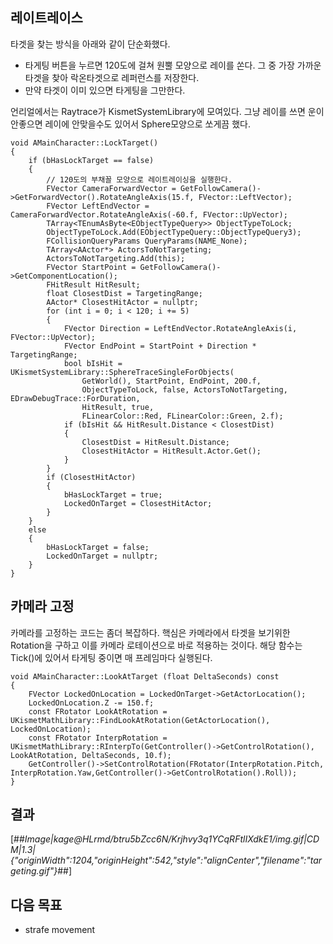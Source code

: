 ## 레이트레이스

타겟을 찾는 방식을 아래와 같이 단순화했다.

-   타게팅 버튼을 누르면 120도에 걸쳐 원뿔 모양으로 레이를 쏜다. 그 중 가장 가까운 타겟을 찾아 락온타겟으로 레퍼런스를 저장한다.
-   만약 타겟이 이미 있으면 타게팅을 그만한다.

언리얼에서는 Raytrace가 KismetSystemLibrary에 모여있다. 그냥 레이를 쓰면 운이 안좋으면 레이에 안맞을수도 있어서 Sphere모양으로 쏘게끔 했다.

```
void AMainCharacter::LockTarget()
{
	if (bHasLockTarget == false)
	{
		// 120도의 부채꼴 모양으로 레이트레이싱을 실행한다.
		FVector CameraForwardVector = GetFollowCamera()->GetForwardVector().RotateAngleAxis(15.f, FVector::LeftVector);
		FVector LeftEndVector = CameraForwardVector.RotateAngleAxis(-60.f, FVector::UpVector);
		TArray<TEnumAsByte<EObjectTypeQuery>> ObjectTypeToLock;
		ObjectTypeToLock.Add(EObjectTypeQuery::ObjectTypeQuery3);
		FCollisionQueryParams QueryParams(NAME_None);
		TArray<AActor*> ActorsToNotTargeting;
		ActorsToNotTargeting.Add(this);
		FVector StartPoint = GetFollowCamera()->GetComponentLocation();
		FHitResult HitResult;
		float ClosestDist = TargetingRange;
		AActor* ClosestHitActor = nullptr;
		for (int i = 0; i < 120; i += 5)
		{
			FVector Direction = LeftEndVector.RotateAngleAxis(i, FVector::UpVector);
			FVector EndPoint = StartPoint + Direction * TargetingRange;
			bool bIsHit = UKismetSystemLibrary::SphereTraceSingleForObjects(
				GetWorld(), StartPoint, EndPoint, 200.f,
				ObjectTypeToLock, false, ActorsToNotTargeting, EDrawDebugTrace::ForDuration,
				HitResult, true,
				FLinearColor::Red, FLinearColor::Green, 2.f);
			if (bIsHit && HitResult.Distance < ClosestDist)
			{
				ClosestDist = HitResult.Distance;
				ClosestHitActor = HitResult.Actor.Get();
			}
		}
		if (ClosestHitActor)
		{
			bHasLockTarget = true;
			LockedOnTarget = ClosestHitActor;
		}
	}
	else
	{
		bHasLockTarget = false;
		LockedOnTarget = nullptr;
	}
}
```

## 카메라 고정

카메라를 고정하는 코드는 좀더 복잡하다. 핵심은 카메라에서 타겟을 보기위한 Rotation을 구하고 이를 카메라 로테이션으로 바로 적용하는 것이다. 해당 함수는 Tick()에 있어서 타게팅 중이면 매 프레임마다 실행된다.

```
void AMainCharacter::LookAtTarget (float DeltaSeconds) const
{
	FVector LockedOnLocation = LockedOnTarget->GetActorLocation();
	LockedOnLocation.Z -= 150.f;
	const FRotator LookAtRotation = UKismetMathLibrary::FindLookAtRotation(GetActorLocation(), LockedOnLocation);
	const FRotator InterpRotation = UKismetMathLibrary::RInterpTo(GetController()->GetControlRotation(), LookAtRotation, DeltaSeconds, 10.f);
	GetController()->SetControlRotation(FRotator(InterpRotation.Pitch, InterpRotation.Yaw,GetController()->GetControlRotation().Roll));
}
```

## 결과

[##_Image|kage@HLrmd/btru5bZcc6N/Krjhvy3q1YCqRFtlIXdkE1/img.gif|CDM|1.3|{"originWidth":1204,"originHeight":542,"style":"alignCenter","filename":"targeting.gif"}_##]

## 다음 목표

-   strafe movement